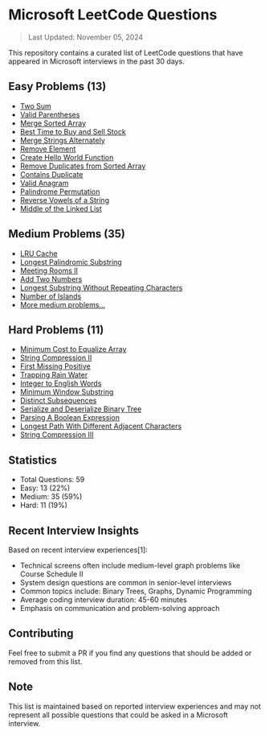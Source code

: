 # Microsoft LeetCode Questions

> Last Updated: November 05, 2024

This repository contains a curated list of LeetCode questions that have appeared in Microsoft interviews in the past 30 days.

## Easy Problems (13)

- [Two Sum](https://leetcode.com/problems/two-sum/)
- [Valid Parentheses](https://leetcode.com/problems/valid-parentheses/)
- [Merge Sorted Array](https://leetcode.com/problems/merge-sorted-array/)
- [Best Time to Buy and Sell Stock](https://leetcode.com/problems/best-time-to-buy-and-sell-stock/)
- [Merge Strings Alternately](https://leetcode.com/problems/merge-strings-alternately/)
- [Remove Element](https://leetcode.com/problems/remove-element/)
- [Create Hello World Function](https://leetcode.com/problems/create-hello-world-function/)
- [Remove Duplicates from Sorted Array](https://leetcode.com/problems/remove-duplicates-from-sorted-array/)
- [Contains Duplicate](https://leetcode.com/problems/contains-duplicate/)
- [Valid Anagram](https://leetcode.com/problems/valid-anagram/)
- [Palindrome Permutation](https://leetcode.com/problems/palindrome-permutation/)
- [Reverse Vowels of a String](https://leetcode.com/problems/reverse-vowels-of-string/)
- [Middle of the Linked List](https://leetcode.com/problems/middle-of-the-linked-list/)

## Medium Problems (35)

- [LRU Cache](https://leetcode.com/problems/lru-cache/)
- [Longest Palindromic Substring](https://leetcode.com/problems/longest-palindromic-substring/)
- [Meeting Rooms II](https://leetcode.com/problems/meeting-rooms-ii/)
- [Add Two Numbers](https://leetcode.com/problems/add-two-numbers/)
- [Longest Substring Without Repeating Characters](https://leetcode.com/problems/longest-substring-without-repeating-characters/)
- [Number of Islands](https://leetcode.com/problems/number-of-islands/)
- [More medium problems...](https://leetcode.com/problemset/all/?difficulty=MEDIUM)

## Hard Problems (11)

- [Minimum Cost to Equalize Array](https://leetcode.com/problems/minimum-cost-to-equalize-array/)
- [String Compression II](https://leetcode.com/problems/string-compression-ii/)
- [First Missing Positive](https://leetcode.com/problems/first-missing-positive/)
- [Trapping Rain Water](https://leetcode.com/problems/trapping-rain-water/)
- [Integer to English Words](https://leetcode.com/problems/integer-to-english-words/)
- [Minimum Window Substring](https://leetcode.com/problems/minimum-window-substring/)
- [Distinct Subsequences](https://leetcode.com/problems/distinct-subsequences/)
- [Serialize and Deserialize Binary Tree](https://leetcode.com/problems/serialize-and-deserialize-binary-tree/)
- [Parsing A Boolean Expression](https://leetcode.com/problems/parsing-a-boolean-expression/)
- [Longest Path With Different Adjacent Characters](https://leetcode.com/problems/longest-path-with-different-adjacent-characters/)
- [String Compression III](https://leetcode.com/problems/string-compression-iii/)

## Statistics

- Total Questions: 59
- Easy: 13 (22%)
- Medium: 35 (59%)
- Hard: 11 (19%)

## Recent Interview Insights

Based on recent interview experiences[1]:
- Technical screens often include medium-level graph problems like Course Schedule II
- System design questions are common in senior-level interviews
- Common topics include: Binary Trees, Graphs, Dynamic Programming
- Average coding interview duration: 45-60 minutes
- Emphasis on communication and problem-solving approach

## Contributing

Feel free to submit a PR if you find any questions that should be added or removed from this list.

## Note

This list is maintained based on reported interview experiences and may not represent all possible questions that could be asked in a Microsoft interview.
